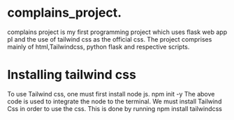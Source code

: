 # complains_project.
complains project is my first programming project which uses flask web app pI and the use of tailwind css as the official css.
The project comprises mainly of html,Tailwindcss, python flask and respective scripts.

# Installing tailwind css
To use Tailwind css, one must first install node js.
npm init -y
The above code is used to integrate the node to the terminal.
We must install Tailwind Css in order to use the css. This is done by running
npm install tailwindcss
